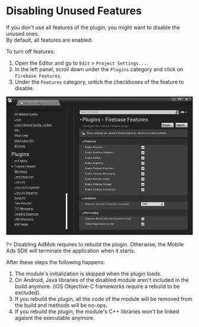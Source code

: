 # Disabling Unused Features

If you don't use all features of the plugin, you might want to disable the unused ones.  
By default, all features are enabled.

To turn off features:
1. Open the Editor and go to `Edit` > `Project Settings...`.
2. In the left panel, scroll down under the `Plugins` category and click on `Firebase Features`.
3. Under the `Features` category, untick the checkboxes of the feature to disable.

<div class="centered">
  <img src="./_images/EnableFeatures.png"/>  
</div>

?> Disabling AdMob requires to rebuild the plugin. Otherwise, the Mobile Ads SDK will terminate the application when it starts.

After these steps the following happens:
1. The module's initialization is skipped when the plugin loads.
2. On Android, Java libraries of the disabled module aren't included in the build anymore. (iOS Objective-C frameworks require a rebuild to be excluded).
3. If you rebuild the plugin, all the code of the module will be removed from the build and methods will be no-ops.
4. If you rebuild the plugin, the module's C++ libraries won't be linked agaisnt the executable anymore.
